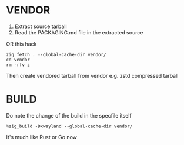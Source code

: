 # VENDOR

1. Extract source tarball
2. Read the PACKAGING.md file in the extracted source

OR this hack

```
zig fetch . --global-cache-dir vendor/
cd vendor
rm -rfv z
```

Then create vendored tarball from vendor e.g. zstd compressed tarball

# BUILD

Do note the change of the build in the specfile itself

```
%zig_build -Dxwayland --global-cache-dir vendor/
```

It's much like Rust or Go now
